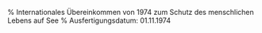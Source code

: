 % Internationales Übereinkommen von 1974 zum Schutz des menschlichen Lebens auf See
% Ausfertigungsdatum: 01.11.1974
 